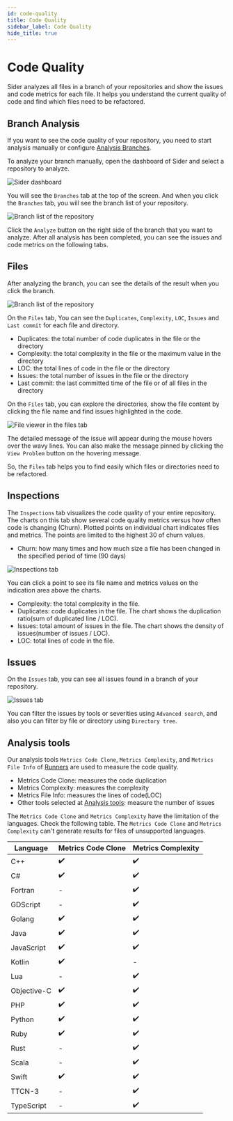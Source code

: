 ```yaml
---
id: code-quality
title: Code Quality
sidebar_label: Code Quality
hide_title: true
---
```


# Code Quality

Sider analyzes all files in a branch of your repositories and show the issues and code metrics for each file. It helps you understand the current quality of code and find which files need to be refactored.

## Branch Analysis

If you want to see the code quality of your repository, you need to start analysis manually or configure [Analysis Branches](../getting-started/repository-settings.md#branches).

To analyze your branch manually, open the dashboard of Sider and select a repository to analyze.

![Sider dashboard](../assets/code-quality/sider-dashboard.jpg)

You will see the `Branches` tab at the top of the screen. And when you click the `Branches` tab, you will see the branch list of your repository.

![Branch list of the repository](../assets/code-quality/branch-list.jpg)

Click the `Analyze` button on the right side of the branch that you want to analyze. After all analysis has been completed, you can see the issues and code metrics on the following tabs.

## Files

After analyzing the branch, you can see the details of the result when you click the branch.

![Branch list of the repository](../assets/code-quality/files-tab.jpg)

On the `Files` tab, You can see the `Duplicates`, `Complexity`, `LOC`, `Issues` and `Last commit` for each file and directory.

- Duplicates: the total number of code duplicates in the file or the directory
- Complexity: the total complexity in the file or the maximum value in the directory
- LOC: the total lines of code in the file or the directory
- Issues: the total number of issues in the file or the directory
- Last commit: the last committed time of the file or of all files in the directory

On the `Files` tab, you can explore the directories, show the file content by clicking the file name and find issues highlighted in the code.

![File viewer in the files tab](../assets/code-quality/file-viewer.jpg)

The detailed message of the issue will appear during the mouse hovers over the wavy lines. You can also make the message pinned by clicking the `View Problem` button on the hovering message.

So, the `Files` tab helps you to find easily which files or directories need to be refactored.

## Inspections

The `Inspections` tab visualizes the code quality of your entire repository. The charts on this tab show several code quality metrics versus how often code is changing (Churn). Plotted points on individual chart indicates files and metrics. The points are limited to the highest 30 of churn values.

- Churn: how many times and how much size a file has been changed in the specified period of time (90 days)

![Inspections tab](../assets/code-quality/inspections-tab.jpg)

You can click a point to see its file name and metrics values on the indication area above the charts.

- Complexity: the total complexity in the file.
- Duplicates: code duplicates in the file. The chart shows the duplication ratio(sum of duplicated line / LOC).
- Issues: total amount of issues in the file. The chart shows the density of issues(number of issues / LOC).
- LOC: total lines of code in the file.

## Issues

On the `Issues` tab, you can see all issues found in a branch of your repository.

![Issues tab](../assets/code-quality/issues-tab.jpg)

You can filter the issues by tools or severities using `Advanced search`, and also you can filter by file or directory using `Directory tree`.

## Analysis tools

Our analysis tools `Metrics Code Clone`, `Metrics Complexity`, and `Metrics File Info` of [Runners](https://github.com/sider/runners) are used to measure the code quality.

- Metrics Code Clone: measures the code duplication
- Metrics Complexity: measures the complexity
- Metrics File Info: measures the lines of code(LOC)
- Other tools selected at [Analysis tools](../getting-started/repository-settings.md#tools): measure the number of issues

The `Metrics Code Clone` and `Metrics Complexity` have the limitation of the languages. Check the following table. The `Metrics Code Clone` and `Metrics Complexity` can't generate results for files of unsupported languages.

| Language    | Metrics Code Clone | Metrics Complexity |
| ----------- | ------------------ | ------------------ |
| C++         | ✔️                 | ✔️                 |
| C#          | ✔️                 | ✔️                 |
| Fortran     | -                  | ✔️                 |
| GDScript    | -                  | ✔️                 |
| Golang      | ✔️                 | ✔️                 |
| Java        | ✔️                 | ✔️                 |
| JavaScript  | ✔️                 | ✔️                 |
| Kotlin      | ✔️                 | -                  |
| Lua         | -                  | ✔️                 |
| Objective-C | ✔️                 | ✔️                 |
| PHP         | ✔️                 | ✔️                 |
| Python      | ✔️                 | ✔️                 |
| Ruby        | ✔️                 | ✔️                 |
| Rust        | -                  | ✔️                 |
| Scala       | -                  | ✔️                 |
| Swift       | ✔️                 | ✔️                 |
| TTCN-3      | -                  | ✔️                 |
| TypeScript  | -                  | ✔️                 |
